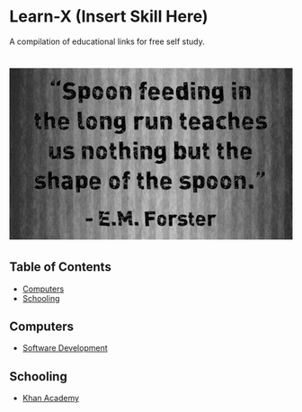 # Learn-X (Insert Skill Here)
A compilation of educational links for free self study.
# ![Learn-X](Forster.jpg)
## Table of Contents
* [Computers](#computers)
* [Schooling](#schooling)
## __Computers__
* [Software Development](Computers/software-development.md)
## __Schooling__
* [Khan Academy](https://www.khanacademy.org/)
